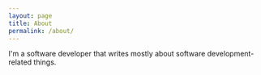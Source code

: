 ```yaml
---
layout: page
title: About
permalink: /about/
---
```


I'm a software developer that writes mostly about software development-related things.

